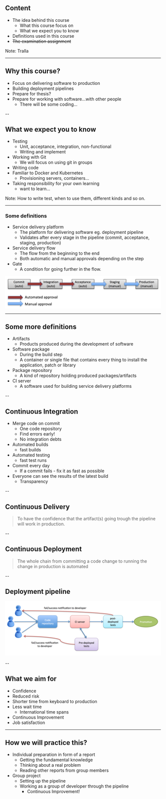 ## Content

* The idea behind this course
  * What this course focus on 
  * What we expect you to know
* Definitions used in this course
* ~~The examination assignment~~

Note: Tralla


---
## Why this course?

* Focus on delivering software to production
* Building deployment pipelines
* Prepare for thesis?
* Prepare for working with software...with other people
  * There will be some coding...


--
## What we expect you to know

* Testing
  * Unit, acceptance, integration, non-functional
  * Writing and implement
* Working with Git
  * We will focus on using git in groups
* Writing code
* Familiar to Docker and Kubernetes
  * Provisioning servers, containers...
* Taking responsibility for your own learning
  * want to learn...

Note: How to write test, when to use them, different kinds and so on.


---
### Some definitions

* Service delivery platform
  * The platform for delivering software eg. deployment pipeline 
  * Validates after every stage in the pipeline (commit, acceptance, staging, production) 
* Service delivery flow 
  * The flow from the beginning to the end
  * Both automatic and manual approvals depending on the step
* Gate
  * A condition for going further in the flow. 

![pipeline](./images/pipe02.png)


---
## Some more definitions
* Artifacts 
  * Products produced during the development of software
* Software package
  * During the build step
  * A container or single file that contains every thing to install the application, patch or library
* Package repository
  * A kind of repository holding produced packages/artifacts
* CI server
  * A software used for building service delivery platforms


--
## Continuous Integration

* Merge code on commit
  * One code repository
  * Find errors early!
  * No integration debts
* Automated builds
  * fast builds
* Automated testing
  * fast test runs
* Commit every day
  * If a commit fails - fix it as fast as possible
* Everyone can see the results of the latest build
  * Transparency




--
## Continuous Delivery

> To have the confidence that the artifact(s) going trough the pipeline will work in production.


--
## Continuous Deployment

> The whole chain from committing a code change to running the change in production is automated


--
## Deployment pipeline

![pipeline](https://github.com/CS-LNU-Learning-Objects/web-application-architecture/raw/master/images/pipeline.png)



--
## What we aim for

* Confidence
* Reduced risk
* Shorter time from keyboard to production
* Less wait time
  * International time spans
* Continuous Improvement
* Job satisfaction



---
## How we will practice this?

* Individual preparation in form of a report
  * Getting the fundamental knowledge
  * Thinking about a real problem
  * Reading other reports from group members
* Group project
  * Setting up the pipeline
  * Working as a group of developer through the pipeline
    * Continuous Improvement!



